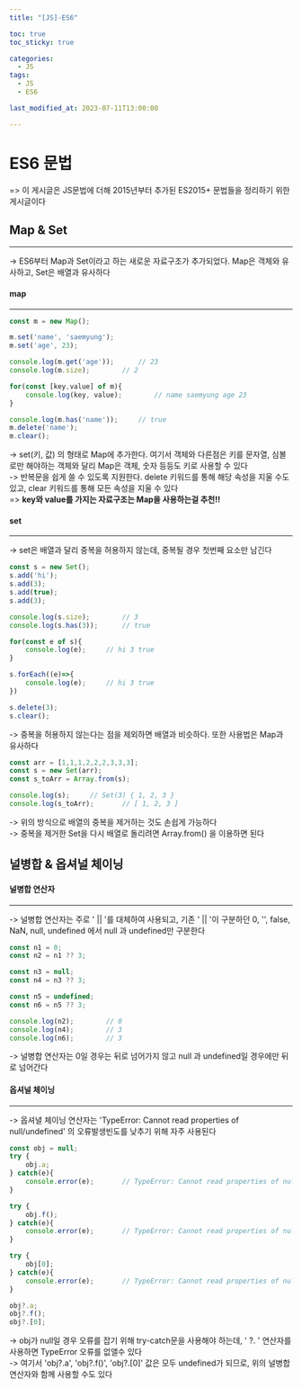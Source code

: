 ```yaml
---
title: "[JS]-ES6"

toc: true
toc_sticky: true

categories:
  - JS
tags:
  - JS
  - ES6

last_modified_at: 2023-07-11T13:00:00

---
```


# ES6 문법

=> 이 게시글은 JS문법에 더해 2015년부터 추가된 ES2015+ 문법들을 정리하기 위한 게시글이다



## Map & Set

---

-> ES6부터 Map과 Set이라고 하는 새로운 자료구조가 추가되었다. Map은 객체와 유사하고, Set은 배열과 유사하다

#### map

---

``` javascript
const m = new Map();

m.set('name', 'saemyung');
m.set('age', 23);

console.log(m.get('age'));		// 23
console.log(m.size);		// 2

for(const [key,value] of m){
    console.log(key, value);		// name saemyung age 23
}

console.log(m.has('name'));		// true
m.delete('name');
m.clear();

```

-> set(키, 값) 의 형태로 Map에 추가한다. 여기서 객체와 다른점은 키를 문자열, 심볼로만 해야하는 객체와 달리 Map은 객체, 숫자 등등도 키로 사용할 수 있다  
-> 반복문을 쉽게 쓸 수 있도록 지원한다. delete 키워드를 통해 해당 속성을 지울 수도 있고, clear 키워드를 통해 모든 속성을 지울 수 있다  
=> **key와 value를 가지는 자료구조는 Map을 사용하는걸 추천!!**



#### set

---

-> set은 배열과 달리 중복을 허용하지 않는데, 중복될 경우 첫번째 요소만 남긴다

``` javascript
const s = new Set();
s.add('hi');
s.add(3);
s.add(true);
s.add(3);

console.log(s.size);		// 3
console.log(s.has(3));		// true

for(const e of s){
    console.log(e);		// hi 3 true
}

s.forEach((e)=>{
    console.log(e);		// hi 3 true
})

s.delete(3);
s.clear();
```

-> 중복을 허용하지 않는다는 점을 제외하면 배열과 비슷하다. 또한 사용법은 Map과 유사하다



``` javascript
const arr = [1,1,1,2,2,2,3,3,3];
const s = new Set(arr);
const s_toArr = Array.from(s);

console.log(s);		// Set(3) { 1, 2, 3 }
console.log(s_toArr);		// [ 1, 2, 3 ]
```

-> 위의 방식으로 배열의 중복을 제거하는 것도 손쉽게 가능하다  
-> 중복을 제거한 Set을 다시 배열로 돌리려면 Array.from() 을 이용하면 된다



## 널병합 & 옵셔널 체이닝

#### 널병합 연산자

---

-> 널병합 연산자는 주로  ' || '를 대체하여 사용되고, 기존 ' || '이 구분하던 0, '', false, NaN, null, undefined 에서 null 과 undefined만 구분한다

``` javascript
const n1 = 0;
const n2 = n1 ?? 3;

const n3 = null;
const n4 = n3 ?? 3;

const n5 = undefined;
const n6 = n5 ?? 3;

console.log(n2);		// 0
console.log(n4);		// 3
console.log(n6);		// 3
```

-> 널병합 연산자는 0일 경우는 뒤로 넘어가지 않고 null 과 undefined일 경우에만 뒤로 넘어간다



#### 옵셔널 체이닝

----

-> 옵셔녈 체이닝 연산자는 'TypeError: Cannot read properties of null/undefined' 의 오류발생빈도를 낮추기 위해 자주 사용된다



``` javascript
const obj = null;
try {
    obj.a;
} catch(e){
    console.error(e);       // TypeError: Cannot read properties of null (reading 'a')
}

try {
    obj.f();
} catch(e){
    console.error(e);       // TypeError: Cannot read properties of null (reading 'f')
}

try {
    obj[0];
} catch(e){
    console.error(e);       // TypeError: Cannot read properties of null (reading '0')
}

obj?.a;
obj?.f();
obj?.[0];
```

-> obj가 null일 경우 오류를 잡기 위해 try-catch문을 사용해야 하는데, ' ?. ' 연산자를 사용하면 TypeError 오류를 없앨수 있다  
-> 여기서 'obj?.a', 'obj?.f()', 'obj?.[0]' 값은 모두 undefined가 되므로, 위의 널병합 연산자와 함께 사용할 수도 있다